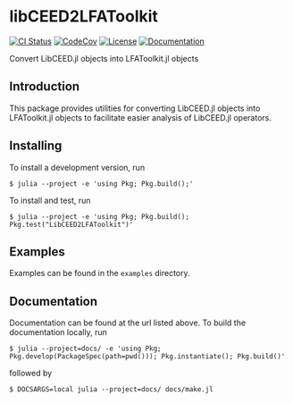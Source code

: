 # libCEED2LFAToolkit

[![CI Status](https://github.com/jeremylt/LibCEED2LFAToolkit.jl/actions/workflows/test.yml/badge.svg?branch=main)](https://github.com/jeremylt/LibCEED2LFAToolkit.jl/actions/workflows/test.yml)
[![CodeCov](https://codecov.io/gh/jeremylt/LibCEED2LFAToolkit.jl/branch/master/graph/badge.svg)](https://codecov.io/gh/jeremylt/LibCEED2LFAToolkit.jl)
[![License](https://img.shields.io/badge/License-BSD%202--Clause-orange.svg)](https://opensource.org/licenses/BSD-2-Clause)
[![Documentation](https://img.shields.io/badge/docs-dev-blue)](https://jeremylt.github.io/LibCEED2LFAToolkit.jl/dev/)

Convert LibCEED.jl objects into LFAToolkit.jl objects

## Introduction


This package provides utilities for converting LibCEED.jl objects into LFAToolkit.jl objects to facilitate easier analysis of LibCEED.jl operators.

## Installing

To install a development version, run

```
$ julia --project -e 'using Pkg; Pkg.build();'
```

To install and test, run

```
$ julia --project -e 'using Pkg; Pkg.build(); Pkg.test("LibCEED2LFAToolkit")'
```

## Examples

Examples can be found in the ``examples`` directory.

## Documentation

Documentation can be found at the url listed above.
To build the documentation locally, run

```
$ julia --project=docs/ -e 'using Pkg; Pkg.develop(PackageSpec(path=pwd())); Pkg.instantiate(); Pkg.build()'
```

followed by

```
$ DOCSARGS=local julia --project=docs/ docs/make.jl
```
